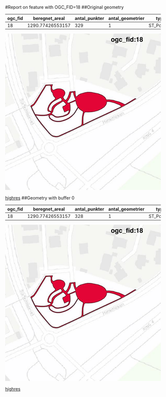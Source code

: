 #Report on feature with OGC_FID=18
##Original geometry



| ogc_fid |  beregnet_areal  | antal_punkter | antal_geometrier |    type    |
|---------|------------------|---------------|------------------|------------|
|      18 | 1290.77426553157 |           329 |                1 | ST_Polygon|
![geom](../images/18_invalid.jpg)


[highres](https://raw.githubusercontent.com/Septima/herlev/master/images/18_invalid_highres.jpg)
##Geometry with buffer 0



| ogc_fid |  beregnet_areal  | antal_punkter | antal_geometrier |    type    |
|---------|------------------|---------------|------------------|------------|
|      18 | 1290.77426553157 |           328 |                1 | ST_Polygon|
![geom](../images/18_buffer0.jpg)


[highres](https://raw.githubusercontent.com/Septima/herlev/master/images/18_buffer0_highres.jpg)

